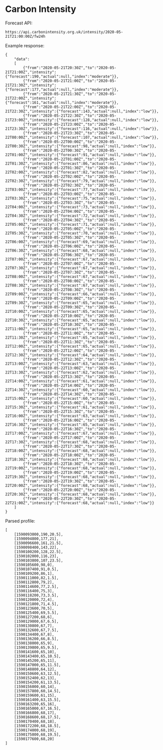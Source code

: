 # Carbon Intensity

Forecast API:

    https://api.carbonintensity.org.uk/intensity/2020-05-21T21:00:00Z/fw24h

Example response:

    {
        "data":
        [
            {"from":"2020-05-21T20:30Z","to":"2020-05-21T21:00Z","intensity":{"forecast":190,"actual":null,"index":"moderate"}},
            {"from":"2020-05-21T21:00Z","to":"2020-05-21T21:30Z","intensity":{"forecast":177,"actual":null,"index":"moderate"}},
            {"from":"2020-05-21T21:30Z","to":"2020-05-21T22:00Z","intensity":{"forecast":161,"actual":null,"index":"moderate"}},
            {"from":"2020-05-21T22:00Z","to":"2020-05-21T22:30Z","intensity":{"forecast":143,"actual":null,"index":"low"}},
            {"from":"2020-05-21T22:30Z","to":"2020-05-21T23:00Z","intensity":{"forecast":128,"actual":null,"index":"low"}},
            {"from":"2020-05-21T23:00Z","to":"2020-05-21T23:30Z","intensity":{"forecast":116,"actual":null,"index":"low"}},
            {"from":"2020-05-21T23:30Z","to":"2020-05-22T00:00Z","intensity":{"forecast":107,"actual":null,"index":"low"}},
            {"from":"2020-05-22T00:00Z","to":"2020-05-22T00:30Z","intensity":{"forecast":98,"actual":null,"index":"low"}},
            {"from":"2020-05-22T00:30Z","to":"2020-05-22T01:00Z","intensity":{"forecast":91,"actual":null,"index":"low"}},
            {"from":"2020-05-22T01:00Z","to":"2020-05-22T01:30Z","intensity":{"forecast":86,"actual":null,"index":"low"}},
            {"from":"2020-05-22T01:30Z","to":"2020-05-22T02:00Z","intensity":{"forecast":82,"actual":null,"index":"low"}},
            {"from":"2020-05-22T02:00Z","to":"2020-05-22T02:30Z","intensity":{"forecast":79,"actual":null,"index":"low"}},
            {"from":"2020-05-22T02:30Z","to":"2020-05-22T03:00Z","intensity":{"forecast":77,"actual":null,"index":"low"}},
            {"from":"2020-05-22T03:00Z","to":"2020-05-22T03:30Z","intensity":{"forecast":75,"actual":null,"index":"low"}},
            {"from":"2020-05-22T03:30Z","to":"2020-05-22T04:00Z","intensity":{"forecast":73,"actual":null,"index":"low"}},
            {"from":"2020-05-22T04:00Z","to":"2020-05-22T04:30Z","intensity":{"forecast":72,"actual":null,"index":"low"}},
            {"from":"2020-05-22T04:30Z","to":"2020-05-22T05:00Z","intensity":{"forecast":71,"actual":null,"index":"low"}},
            {"from":"2020-05-22T05:00Z","to":"2020-05-22T05:30Z","intensity":{"forecast":70,"actual":null,"index":"low"}},
            {"from":"2020-05-22T05:30Z","to":"2020-05-22T06:00Z","intensity":{"forecast":69,"actual":null,"index":"low"}},
            {"from":"2020-05-22T06:00Z","to":"2020-05-22T06:30Z","intensity":{"forecast":68,"actual":null,"index":"low"}},
            {"from":"2020-05-22T06:30Z","to":"2020-05-22T07:00Z","intensity":{"forecast":67,"actual":null,"index":"low"}},
            {"from":"2020-05-22T07:00Z","to":"2020-05-22T07:30Z","intensity":{"forecast":67,"actual":null,"index":"low"}},
            {"from":"2020-05-22T07:30Z","to":"2020-05-22T08:00Z","intensity":{"forecast":67,"actual":null,"index":"low"}},
            {"from":"2020-05-22T08:00Z","to":"2020-05-22T08:30Z","intensity":{"forecast":67,"actual":null,"index":"low"}},
            {"from":"2020-05-22T08:30Z","to":"2020-05-22T09:00Z","intensity":{"forecast":66,"actual":null,"index":"low"}},
            {"from":"2020-05-22T09:00Z","to":"2020-05-22T09:30Z","intensity":{"forecast":65,"actual":null,"index":"low"}},
            {"from":"2020-05-22T09:30Z","to":"2020-05-22T10:00Z","intensity":{"forecast":65,"actual":null,"index":"low"}},
            {"from":"2020-05-22T10:00Z","to":"2020-05-22T10:30Z","intensity":{"forecast":65,"actual":null,"index":"low"}},
            {"from":"2020-05-22T10:30Z","to":"2020-05-22T11:00Z","intensity":{"forecast":65,"actual":null,"index":"low"}},
            {"from":"2020-05-22T11:00Z","to":"2020-05-22T11:30Z","intensity":{"forecast":65,"actual":null,"index":"low"}},
            {"from":"2020-05-22T11:30Z","to":"2020-05-22T12:00Z","intensity":{"forecast":65,"actual":null,"index":"low"}},
            {"from":"2020-05-22T12:00Z","to":"2020-05-22T12:30Z","intensity":{"forecast":64,"actual":null,"index":"low"}},
            {"from":"2020-05-22T12:30Z","to":"2020-05-22T13:00Z","intensity":{"forecast":63,"actual":null,"index":"low"}},
            {"from":"2020-05-22T13:00Z","to":"2020-05-22T13:30Z","intensity":{"forecast":62,"actual":null,"index":"low"}},
            {"from":"2020-05-22T13:30Z","to":"2020-05-22T14:00Z","intensity":{"forecast":61,"actual":null,"index":"low"}},
            {"from":"2020-05-22T14:00Z","to":"2020-05-22T14:30Z","intensity":{"forecast":60,"actual":null,"index":"low"}},
            {"from":"2020-05-22T14:30Z","to":"2020-05-22T15:00Z","intensity":{"forecast":60,"actual":null,"index":"low"}},
            {"from":"2020-05-22T15:00Z","to":"2020-05-22T15:30Z","intensity":{"forecast":61,"actual":null,"index":"low"}},
            {"from":"2020-05-22T15:30Z","to":"2020-05-22T16:00Z","intensity":{"forecast":63,"actual":null,"index":"low"}},
            {"from":"2020-05-22T16:00Z","to":"2020-05-22T16:30Z","intensity":{"forecast":65,"actual":null,"index":"low"}},
            {"from":"2020-05-22T16:30Z","to":"2020-05-22T17:00Z","intensity":{"forecast":67,"actual":null,"index":"low"}},
            {"from":"2020-05-22T17:00Z","to":"2020-05-22T17:30Z","intensity":{"forecast":68,"actual":null,"index":"low"}},
            {"from":"2020-05-22T17:30Z","to":"2020-05-22T18:00Z","intensity":{"forecast":68,"actual":null,"index":"low"}},
            {"from":"2020-05-22T18:00Z","to":"2020-05-22T18:30Z","intensity":{"forecast":68,"actual":null,"index":"low"}},
            {"from":"2020-05-22T18:30Z","to":"2020-05-22T19:00Z","intensity":{"forecast":68,"actual":null,"index":"low"}},
            {"from":"2020-05-22T19:00Z","to":"2020-05-22T19:30Z","intensity":{"forecast":68,"actual":null,"index":"low"}},
            {"from":"2020-05-22T19:30Z","to":"2020-05-22T20:00Z","intensity":{"forecast":68,"actual":null,"index":"low"}},
            {"from":"2020-05-22T20:00Z","to":"2020-05-22T20:30Z","intensity":{"forecast":68,"actual":null,"index":"low"}},
            {"from":"2020-05-22T20:30Z","to":"2020-05-22T21:00Z","intensity":{"forecast":68,"actual":null,"index":"low"}}
        ]
    }
    
Parsed profile:

    [
        [1590093000,190,20.5],
        [1590094800,177,21],
        [1590096600,161,21.5],
        [1590098400,143,22],
        [1590100200,128,22.5],
        [1590102000,116,23],
        [1590103800,107,23.5],
        [1590105600,98,0],
        [1590107400,91,0.5],
        [1590109200,86,1],
        [1590111000,82,1.5],
        [1590112800,79,2],
        [1590114600,77,2.5],
        [1590116400,75,3],
        [1590118200,73,3.5],
        [1590120000,72,4],
        [1590121800,71,4.5],
        [1590123600,70,5],
        [1590125400,69,5.5],
        [1590127200,68,6],
        [1590129000,67,6.5],
        [1590130800,67,7],
        [1590132600,67,7.5],
        [1590134400,67,8],
        [1590136200,66,8.5],
        [1590138000,65,9],
        [1590139800,65,9.5],
        [1590141600,65,10],
        [1590143400,65,10.5],
        [1590145200,65,11],
        [1590147000,65,11.5],
        [1590148800,64,12],
        [1590150600,63,12.5],
        [1590152400,62,13],
        [1590154200,61,13.5],
        [1590156000,60,14],
        [1590157800,60,14.5],
        [1590159600,61,15],
        [1590161400,63,15.5],
        [1590163200,65,16],
        [1590165000,67,16.5],
        [1590166800,68,17],
        [1590168600,68,17.5],
        [1590170400,68,18],
        [1590172200,68,18.5],
        [1590174000,68,19],
        [1590175800,68,19.5],
        [1590177600,68,20]
    ]

